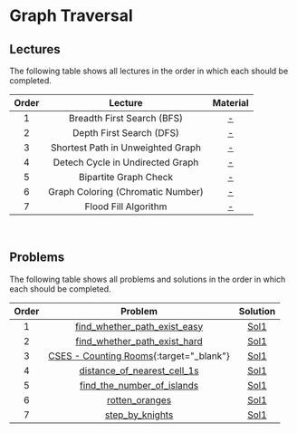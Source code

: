 # Graph Traversal

## Lectures

The following table shows all lectures in the order in which each should be completed.

| Order | Lecture | Material |
|:---:|:---:|:---:|
| 1 | Breadth First Search (BFS) | [-]() |
| 2 | Depth First Search (DFS) | [-]() |
| 3 | Shortest Path in Unweighted Graph | [-]() |
| 4 | Detech Cycle in Undirected Graph | [-]() |
| 5 | Bipartite Graph Check | [-]() |
| 6 | Graph Coloring (Chromatic Number) | [-]() |
| 7 | Flood Fill Algorithm | [-]() |
<br>

## Problems

The following table shows all problems and solutions in the order in which each should be completed.

| Order | Problem | Solution |
|:---:|:---:|:---:|
| 1 | [find_whether_path_exist_easy]() | [Sol1]() |
| 2 | [find_whether_path_exist_hard]() | [Sol1]() |
| 3 | [CSES - Counting Rooms](https://cses.fi/problemset/task/1192){:target="_blank"} | [Sol1]() |
| 4 | [distance_of_nearest_cell_1s]() | [Sol1]() |
| 5 | [find_the_number_of_islands]() | [Sol1]() |
| 6 | [rotten_oranges]() | [Sol1]() |
| 7 | [step_by_knights]() | [Sol1]() |